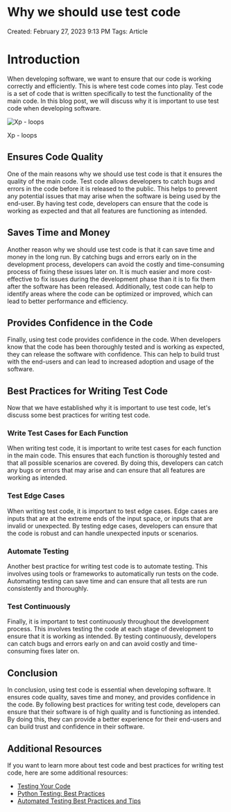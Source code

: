 # Why we should use test code

Created: February 27, 2023 9:13 PM
Tags: Article

# Introduction

When developing software, we want to ensure that our code is working correctly and efficiently. This is where test code comes into play. Test code is a set of code that is written specifically to test the functionality of the main code. In this blog post, we will discuss why it is important to use test code when developing software.

![Xp - loops](articles/2023/jaeyeoul-ahn/Why-we-should-use-test-code/assets/Untitled.png)

Xp - loops

## Ensures Code Quality

One of the main reasons why we should use test code is that it ensures the quality of the main code. Test code allows developers to catch bugs and errors in the code before it is released to the public. This helps to prevent any potential issues that may arise when the software is being used by the end-user. By having test code, developers can ensure that the code is working as expected and that all features are functioning as intended.

## Saves Time and Money

Another reason why we should use test code is that it can save time and money in the long run. By catching bugs and errors early on in the development process, developers can avoid the costly and time-consuming process of fixing these issues later on. It is much easier and more cost-effective to fix issues during the development phase than it is to fix them after the software has been released. Additionally, test code can help to identify areas where the code can be optimized or improved, which can lead to better performance and efficiency.

## Provides Confidence in the Code

Finally, using test code provides confidence in the code. When developers know that the code has been thoroughly tested and is working as expected, they can release the software with confidence. This can help to build trust with the end-users and can lead to increased adoption and usage of the software.

## Best Practices for Writing Test Code

Now that we have established why it is important to use test code, let's discuss some best practices for writing test code.

### Write Test Cases for Each Function

When writing test code, it is important to write test cases for each function in the main code. This ensures that each function is thoroughly tested and that all possible scenarios are covered. By doing this, developers can catch any bugs or errors that may arise and can ensure that all features are working as intended.

### Test Edge Cases

When writing test code, it is important to test edge cases. Edge cases are inputs that are at the extreme ends of the input space, or inputs that are invalid or unexpected. By testing edge cases, developers can ensure that the code is robust and can handle unexpected inputs or scenarios.

### Automate Testing

Another best practice for writing test code is to automate testing. This involves using tools or frameworks to automatically run tests on the code. Automating testing can save time and can ensure that all tests are run consistently and thoroughly.

### Test Continuously

Finally, it is important to test continuously throughout the development process. This involves testing the code at each stage of development to ensure that it is working as intended. By testing continuously, developers can catch bugs and errors early on and can avoid costly and time-consuming fixes later on.

## Conclusion

In conclusion, using test code is essential when developing software. It ensures code quality, saves time and money, and provides confidence in the code. By following best practices for writing test code, developers can ensure that their software is of high quality and is functioning as intended. By doing this, they can provide a better experience for their end-users and can build trust and confidence in their software.

## Additional Resources

If you want to learn more about test code and best practices for writing test code, here are some additional resources:

- [Testing Your Code](https://realpython.com/python-testing/)
- [Python Testing: Best Practices](https://www.toptal.com/python/pytest-selenium-test-automation)
- [Automated Testing Best Practices and Tips](https://www.softwaretestinghelp.com/automation-testing-best-practices/)